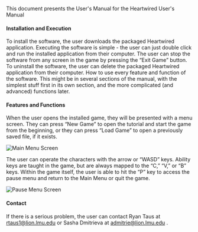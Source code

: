 This document presents the User's Manual for the Heartwired User's Manual 

#### Installation and Execution
To install the software, the user downloads the packaged Heartwired application. Executing the software is simple - the user can just double click and run the installed application from their computer. The user can stop the software from any screen in the game by pressing the “Exit Game” button. To uninstall the software, the user can delete the packaged Heartwired application from their computer. 
How to use every feature and function of the software. This might be in several sections of the manual, with the simplest stuff first in its own section, and the more complicated (and advanced) functions later.

#### Features and Functions
When the user opens the installed game, they will be presented with a menu screen. They can press “New Game” to open the tutorial and start the game from the beginning, or they can press “Load Game” to open a previously saved file, if it exists. 

![Main Menu Screen](https://raw.githubusercontent.com/sashadmitrieva96/heartwired/master/docs/heartwired-menu.jpg)

The user can operate the characters with the arrow or “WASD” keys. Ability keys are taught in the game, but are always mapped to the “C,” “V,” or “B” keys. 
Within the game itself, the user is able to hit the “P” key to access the pause menu and return to the Main Menu or quit the game.  

![Pause Menu Screen](https://raw.githubusercontent.com/sashadmitrieva96/heartwired/master/docs/pause.png)

#### Contact
If there is a serious problem, the user can contact Ryan Taus at rtaus1@lion.lmu.edu or Sasha Dmitrieva at admitrie@lion.lmu.edu .




